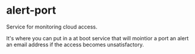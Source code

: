 alert-port
==========

Service for monitoring cloud access.

It's where you can put in a at boot service that will mointior a port an alert an email address if the access becomes unsatisfactory.
